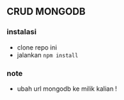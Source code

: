## CRUD MONGODB 

### instalasi
- clone repo ini
- jalankan ``` npm install ```

### note
- ubah url mongodb ke milik kalian ! 
